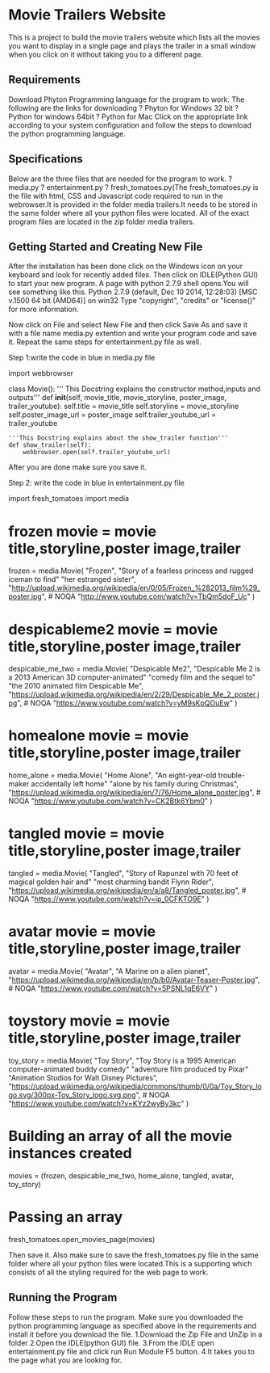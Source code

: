 # Movie Trailers Website #
This is a project to build the movie trailers website which lists all the movies you want to display in a single page and plays the trailer in a small window  when you click on it without taking you to a different page.

## Requirements ##
Download Phyton Programming language for the program to work.
The following are the links for downloading
?    Phyton for Windows 32 bit
?   Python for windows 64bit
?   Python for Mac
Click on the appropriate link according to your system configuration and follow the steps to download the python programming language.

## Specifications ##
Below are the three files that are needed for the program to work.
? media.py
? entertainment.py
? fresh_tomatoes.py(The fresh_tomatoes.py is the file with html, CSS and Javascript code required to run in the webrowser.It is provided in the folder media trailers.It needs to be stored in the same folder where all your python files were located.
All of the exact program files are located in the zip folder media trailers.

## Getting Started and Creating New File ##
After the installation has been done click on the Windows icon on your keyboard and look for recently added files. Then click on IDLE(Python GUI) to start your new program.
A page with python 2.7.9 shell opens.You will see something like this.
Python 2.7.9 (default, Dec 10 2014, 12:28:03) [MSC v.1500 64 bit (AMD64)] on win32
Type "copyright", "credits" or "license()" for more information.
>>> 
 Now click on File and select New File and then click Save As and save it  with a file name media.py extention and write your program code and save it.
Repeat the same steps for entertainment.py file as well.


Step 1:write the code in blue in media.py file

import webbrowser


class Movie():
    ''' This Docstring explains the constructor method,inputs and outputs'''
    def __init__(self, movie_title, movie_storyline,
                 poster_image, trailer_youtube):
        self.title = movie_title
        self.storyline = movie_storyline
        self.poster_image_url = poster_image
        self.trailer_youtube_url = trailer_youtube

    '''This Docstring explains about the show_trailer function'''
    def show_trailer(self):
        webbrowser.open(self.trailer_youtube_url)
        
After you are done make sure you save it.

Step 2: write the code in blue in entertainment.py file

import fresh_tomatoes
import media

# frozen movie = movie title,storyline,poster image,trailer
frozen = media.Movie(
    "Frozen",
    "Story of a fearless princess and rugged iceman to find"
    "her estranged sister",
    "http://upload.wikimedia.org/wikipedia/en/0/05/Frozen_%282013_film%29_poster.jpg",  # NOQA
    "http://www.youtube.com/watch?v=TbQm5doF_Uc"
    )
# despicableme2 movie = movie title,storyline,poster image,trailer
despicable_me_two = media.Movie(
    "Despicable Me2",
    "Despicable Me 2 is a 2013 American 3D computer-animated"
    "comedy film and the sequel to"
    "the 2010 animated film Despicable Me",
    "https://upload.wikimedia.org/wikipedia/en/2/29/Despicable_Me_2_poster.jpg",  # NOQA
    "https://www.youtube.com/watch?v=yM9sKpQOuEw"
    )                            
# homealone movie = movie title,storyline,poster image,trailer
home_alone = media.Movie(
    "Home Alone",
    "An eight-year-old trouble-maker accidentally left home"
    "alone by his family during Christmas",
    "https://upload.wikimedia.org/wikipedia/en/7/76/Home_alone_poster.jpg",  # NOQA
    "https://www.youtube.com/watch?v=CK2Btk6Ybm0"
    )
# tangled movie = movie title,storyline,poster image,trailer
tangled = media.Movie(
    "Tangled",
    "Story of Rapunzel with 70 feet of magical golden hair and"
    "most charming bandit Flynn Rider",
    "https://upload.wikimedia.org/wikipedia/en/a/a8/Tangled_poster.jpg",  # NOQA
    "https://www.youtube.com/watch?v=ip_0CFKTO9E"
    )
# avatar movie = movie title,storyline,poster image,trailer
avatar = media.Movie(
    "Avatar",
    "A Marine on a alien pianet",
    "https://upload.wikimedia.org/wikipedia/en/b/b0/Avatar-Teaser-Poster.jpg",  # NOQA
    "https://www.youtube.com/watch?v=5PSNL1qE6VY"
    )
# toystory movie = movie title,storyline,poster image,trailer
toy_story = media.Movie(
    "Toy Story",
    "Toy Story is a 1995 American computer-animated buddy comedy"
    "adventure film produced by Pixar"
    "Animation Studios for Walt Disney Pictures",
    "https://upload.wikimedia.org/wikipedia/commons/thumb/0/0a/Toy_Story_logo.svg/300px-Toy_Story_logo.svg.png",  # NOQA
    "https://www.youtube.com/watch?v=KYz2wyBy3kc"
    )
# Building an array of all the movie instances created
movies = (frozen, despicable_me_two, home_alone, tangled, avatar, toy_story)


# Passing an array 
fresh_tomatoes.open_movies_page(movies)

Then save it.
Also make sure to save the fresh_tomatoes.py file in the same folder where all your python files were located.This is a supporting which consists of all the styling required for the web page to work.

## Running the Program ##
Follow these steps to run the program. 
Make sure you downloaded the python programming language as specified above in the requirements and install it before you download the file.
1.Download the Zip File and UnZip in a folder
2.Open the IDLE(python GUI) file.
3.From the IDLE open entertainment.py file and click run Run Module F5 button.
4.It takes you to the page what you are looking for.
